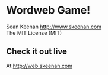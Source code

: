 Wordweb Game!
==============
Sean Keenan <http://www.skeenan.com>  
The MIT License (MIT)  

## Check it out live

At <http://web.skeenan.com>
